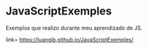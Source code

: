# JavaScriptExemples
Exemplos que realizo durante meu aprendizado de JS.

link= https://luangib.github.io/JavaScriptExemples/
